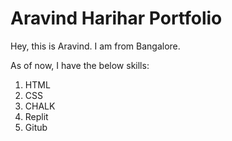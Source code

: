 # Aravind Harihar Portfolio

Hey, this is Aravind.
I am from Bangalore.

As of now, I have the below skills:
1. HTML
1. CSS
1. CHALK
4. Replit
1. Gitub
